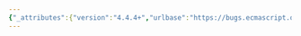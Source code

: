 ```yaml
---
{"_attributes":{"version":"4.4.4+","urlbase":"https://bugs.ecmascript.org/","maintainer":"dherman@mozilla.com"},"bug":{"bug_id":819,"creation_ts":"2012-10-26 15:58:00 -0700","short_desc":"10.2.1.4 Typo: Table 2221 => 22","delta_ts":"2012-11-23 09:45:48 -0800","product":"Draft for 6th Edition","component":"editorial issue","version":"Rev 11: October 26, 2012 Draft","rep_platform":"All","op_sys":"All","bug_status":"RESOLVED","resolution":"FIXED","priority":"Normal","bug_severity":"enhancement","everconfirmed":true,"reporter":{"uid":"waldron.rick","name":"Rick Waldron"},"assigned_to":{"uid":"allen","name":"Allen Wirfs-Brock"},"cc":"waldron.rick","long_desc":[{"commentid":2200,"comment_count":0,"who":{"uid":"waldron.rick","name":"Rick Waldron"},"bug_when":"2012-10-26 15:58:16 -0700","thetext":"Found in 4th paragraph"},{"commentid":2305,"comment_count":1,"who":{"uid":"allen","name":"Allen Wirfs-Brock"},"bug_when":"2012-10-29 17:23:35 -0700","thetext":"corrected in rev 12 editor's draft"},{"commentid":2674,"comment_count":2,"who":{"uid":"allen","name":"Allen Wirfs-Brock"},"bug_when":"2012-11-23 09:45:48 -0800","thetext":"corrected in rev 12, Nov. 22, 2012 draft"}]}}
---
```

